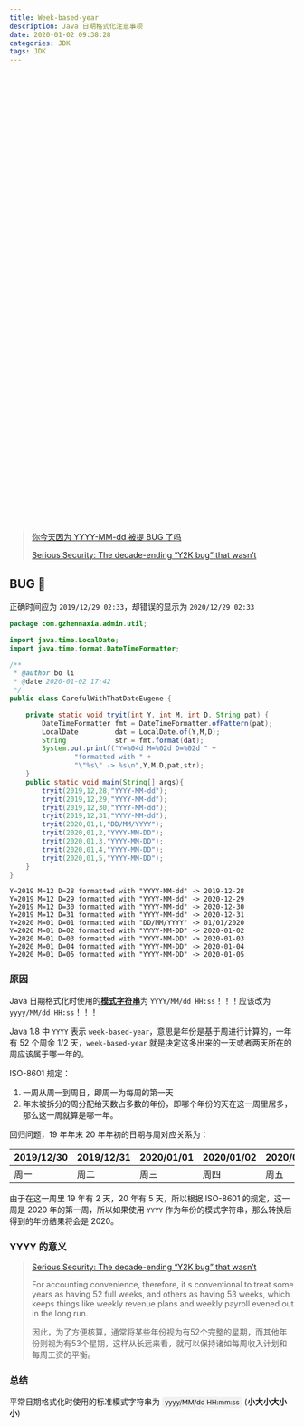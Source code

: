 ```yaml
---
title: Week-based-year
description: Java 日期格式化注意事项
date: 2020-01-02 09:38:28
categories: JDK
tags: JDK
---
```


<div style="width: 100%; height: 796px; background-image: url(https://i.v2ex.co/785QLPbb.jpeg); background-repeat: no-repeat; background-position: 0 -180px"></div>
<!-- more -->

> [你今天因为 YYYY-MM-dd 被提 BUG 了吗](https://v2ex.com/t/633650)
>
> [Serious Security: The decade-ending “Y2K bug” that wasn’t](https://nakedsecurity.sophos.com/2019/12/23/serious-security-the-decade-ending-y2k-bug-that-wasnt/)

## BUG 🐛

正确时间应为 `2019/12/29 02:33`，却错误的显示为 `2020/12/29 02:33`

```java
package com.gzhennaxia.admin.util;

import java.time.LocalDate;
import java.time.format.DateTimeFormatter;

/**
 * @author bo li
 * @date 2020-01-02 17:42
 */
public class CarefulWithThatDateEugene {

    private static void tryit(int Y, int M, int D, String pat) {
        DateTimeFormatter fmt = DateTimeFormatter.ofPattern(pat);
        LocalDate         dat = LocalDate.of(Y,M,D);
        String            str = fmt.format(dat);
        System.out.printf("Y=%04d M=%02d D=%02d " +
                "formatted with " +
                "\"%s\" -> %s\n",Y,M,D,pat,str);
    }
    public static void main(String[] args){
        tryit(2019,12,28,"YYYY-MM-dd");
        tryit(2019,12,29,"YYYY-MM-dd");
        tryit(2019,12,30,"YYYY-MM-dd");
        tryit(2019,12,31,"YYYY-MM-dd");
        tryit(2020,01,1,"DD/MM/YYYY");
        tryit(2020,01,2,"YYYY-MM-DD");
        tryit(2020,01,3,"YYYY-MM-DD");
        tryit(2020,01,4,"YYYY-MM-DD");
        tryit(2020,01,5,"YYYY-MM-DD");
    }
}
```

```
Y=2019 M=12 D=28 formatted with "YYYY-MM-dd" -> 2019-12-28
Y=2019 M=12 D=29 formatted with "YYYY-MM-dd" -> 2020-12-29
Y=2019 M=12 D=30 formatted with "YYYY-MM-dd" -> 2020-12-30
Y=2019 M=12 D=31 formatted with "YYYY-MM-dd" -> 2020-12-31
Y=2020 M=01 D=01 formatted with "DD/MM/YYYY" -> 01/01/2020
Y=2020 M=01 D=02 formatted with "YYYY-MM-DD" -> 2020-01-02
Y=2020 M=01 D=03 formatted with "YYYY-MM-DD" -> 2020-01-03
Y=2020 M=01 D=04 formatted with "YYYY-MM-DD" -> 2020-01-04
Y=2020 M=01 D=05 formatted with "YYYY-MM-DD" -> 2020-01-05
```

### 原因

Java 日期格式化时使用的[**模式字符串**](https://docs.oracle.com/javase/8/docs/api/java/time/format/DateTimeFormatter.html#patterns)为 `YYYY/MM/dd HH:ss`！！！应该改为  `yyyy/MM/dd HH:ss`！！！

Java 1.8 中 `YYYY` 表示 `week-based-year`，意思是年份是基于周进行计算的，一年有 52 个周余 1/2 天，`week-based-year` 就是决定这多出来的一天或者两天所在的周应该属于哪一年的。

ISO-8601 规定：
1. 一周从周一到周日，即周一为每周的第一天
2. 年末被拆分的周分配给天数占多数的年份，即哪个年份的天在这一周里居多，那么这一周就算是哪一年。

回归问题，19 年年末 20 年年初的日期与周对应关系为：

| 2019/12/30 | 2019/12/31 | 2020/01/01 | 2020/01/02 | 2020/01/03 | 2020/01/04 | 2020/01/05 |
| ---------- | ---------- | ---------- | ---------- | ---------- | ---------- | ---------- |
| 周一       | 周二       | 周三       | 周四       | 周五       | 周六       | 周天       |

由于在这一周里 19 年有 2 天，20 年有 5 天，所以根据 ISO-8601 的规定，这一周是 2020 年的第一周，所以如果使用 `YYYY` 作为年份的模式字符串，那么转换后得到的年份结果将会是 2020。


### YYYY 的意义

> [Serious Security: The decade-ending “Y2K bug” that wasn’t](https://nakedsecurity.sophos.com/2019/12/23/serious-security-the-decade-ending-y2k-bug-that-wasnt/)
>
> For accounting convenience, therefore, it s conventional to treat some years as having 52 full weeks, and others as having 53 weeks, which keeps things like weekly revenue plans and weekly payroll evened out in the long run.
>
> 因此，为了方便核算，通常将某些年份视为有52个完整的星期，而其他年份则视为有53个星期，这样从长远来看，就可以保持诸如每周收入计划和每周工资的平衡。

### 总结

平常日期格式化时使用的标准模式字符串为 <span style="background-color: rgba(27,31,35,.05);border-radius: 3px;font-size: 85%;margin: 0;padding: .2em 0 .2em .4em;">yyyy/MM/dd HH:</span><span style="background-color:rgba(27,31,35,.05);border-radius: 3px;font-size: 85%;margin: 0;padding: .2em .4em .2em 0;">mm:ss</span> (**小大小大小小**)


